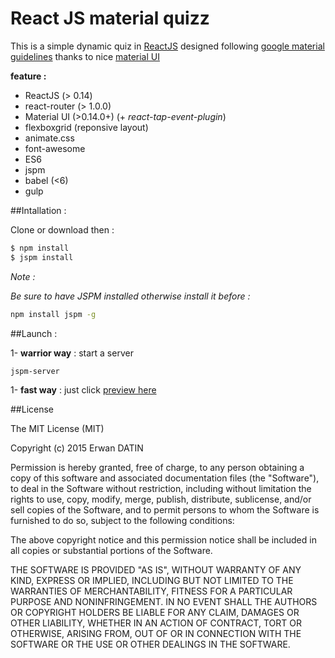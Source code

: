 React JS material quizz
=========

This is a simple dynamic quiz in [ReactJS](https://facebook.github.io/react/) designed following [google material guidelines](https://www.google.com/design/spec/material-design/introduction.html) thanks to nice [material UI](http://www.material-ui.com)

**feature :** 

- ReactJS (> 0.14)
- react-router (> 1.0.0)
- Material UI (>0.14.0+) (+ *react-tap-event-plugin*)
- flexboxgrid (reponsive layout)
- animate.css
- font-awesome
- ES6
- jspm 
- babel (<6)
- gulp 


##Intallation :

Clone or download then :

```bash
$ npm install 
$ jspm install
```

*Note :*

*Be sure to have JSPM installed otherwise install it before :*
```bash
npm install jspm -g
```





##Launch  : 

1- **warrior way** : start a server 
```bash
jspm-server
```

1- **fast way** : just click 
[preview here](https://rawgit.com/MacKentoch/reactMaterialQuizz/master/public/index.html)


##License

The MIT License (MIT)

Copyright (c) 2015 Erwan DATIN

Permission is hereby granted, free of charge, to any person obtaining a copy
of this software and associated documentation files (the "Software"), to deal
in the Software without restriction, including without limitation the rights
to use, copy, modify, merge, publish, distribute, sublicense, and/or sell
copies of the Software, and to permit persons to whom the Software is
furnished to do so, subject to the following conditions:

The above copyright notice and this permission notice shall be included in
all copies or substantial portions of the Software.

THE SOFTWARE IS PROVIDED "AS IS", WITHOUT WARRANTY OF ANY KIND, EXPRESS OR
IMPLIED, INCLUDING BUT NOT LIMITED TO THE WARRANTIES OF MERCHANTABILITY,
FITNESS FOR A PARTICULAR PURPOSE AND NONINFRINGEMENT. IN NO EVENT SHALL THE
AUTHORS OR COPYRIGHT HOLDERS BE LIABLE FOR ANY CLAIM, DAMAGES OR OTHER
LIABILITY, WHETHER IN AN ACTION OF CONTRACT, TORT OR OTHERWISE, ARISING FROM,
OUT OF OR IN CONNECTION WITH THE SOFTWARE OR THE USE OR OTHER DEALINGS IN
THE SOFTWARE.
